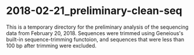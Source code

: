 # 2018-02-21_preliminary-clean-seq
This is a temporary directory for the preliminary analysis of the sequencing data from February 20, 2018.
Sequences were trimmed using Geneious's  built-in sequence-trimming functoion, and sequences that were less than 100 bp after trimming were excluded.
